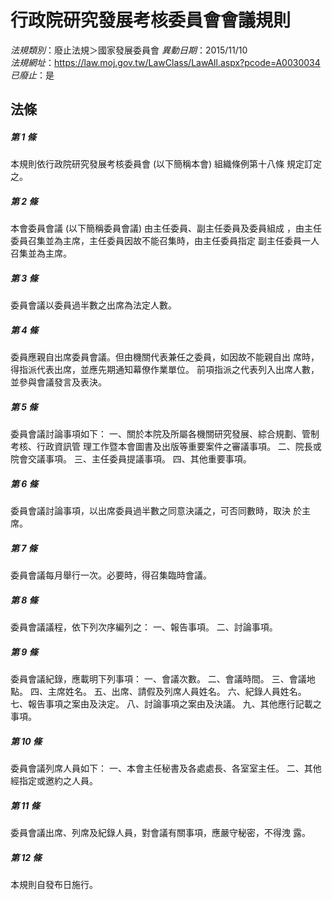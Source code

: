 # 行政院研究發展考核委員會會議規則

*法規類別*：廢止法規＞國家發展委員會
*異動日期*：2015/11/10  
*法規網址*：https://law.moj.gov.tw/LawClass/LawAll.aspx?pcode=A0030034
*已廢止*：是


## 法條
##### 第 1 條
本規則依行政院研究發展考核委員會 (以下簡稱本會) 組織條例第十八條
規定訂定之。

##### 第 2 條
本會委員會議 (以下簡稱委員會議) 由主任委員、副主任委員及委員組成
，由主任委員召集並為主席，主任委員因故不能召集時，由主任委員指定
副主任委員一人召集並為主席。

##### 第 3 條
委員會議以委員過半數之出席為法定人數。

##### 第 4 條
委員應親自出席委員會議。但由機關代表兼任之委員，如因故不能親自出
席時，得指派代表出席，並應先期通知幕僚作業單位。
前項指派之代表列入出席人數，並參與會議發言及表決。

##### 第 5 條
委員會議討論事項如下：
一、關於本院及所屬各機關研究發展、綜合規劃、管制考核、行政資訊管
    理工作暨本會圖書及出版等重要案件之審議事項。
二、院長或院會交議事項。
三、主任委員提議事項。
四、其他重要事項。


##### 第 6 條
委員會議討論事項，以出席委員過半數之同意決議之，可否同數時，取決
於主席。

##### 第 7 條
委員會議每月舉行一次。必要時，得召集臨時會議。

##### 第 8 條
委員會議議程，依下列次序編列之：
一、報告事項。
二、討論事項。


##### 第 9 條
委員會議紀錄，應載明下列事項：
一、會議次數。
二、會議時間。
三、會議地點。
四、主席姓名。
五、出席、請假及列席人員姓名。
六、紀錄人員姓名。
七、報告事項之案由及決定。
八、討論事項之案由及決議。
九、其他應行記載之事項。


##### 第 10 條
委員會議列席人員如下：
一、本會主任秘書及各處處長、各室室主任。
二、其他經指定或邀約之人員。


##### 第 11 條
委員會議出席、列席及紀錄人員，對會議有關事項，應嚴守秘密，不得洩
露。

##### 第 12 條
本規則自發布日施行。


